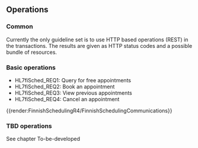 ## Operations

### Common

Currently the only guideline set is to use HTTP based operations (REST) in the transactions. The results are given as HTTP status codes and a possible bundle of resources. 

### Basic operations

- HL7fiSched_REQ1: Query for free appointments
- HL7fiSched_REQ2: Book an appointment 
- HL7fiSched_REQ3: View previous appointments
- HL7fiSched_REQ4: Cancel an appointment

{{render:FinnishSchedulingR4/FinnishSchedulingCommunications}}

### TBD operations 

See chapter To-be-developed
